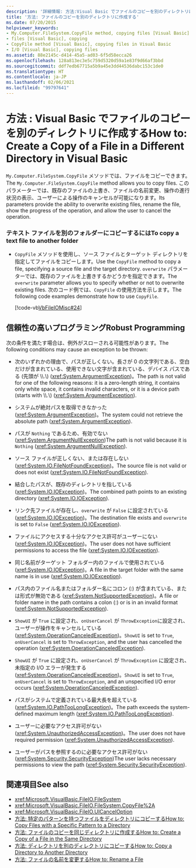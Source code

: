 ```yaml
---
description: '詳細情報: 方法:Visual Basic でファイルのコピーを別のディレクトリに作成する'
title: '方法: ファイルのコピーを別のディレクトリに作成する'
ms.date: 07/20/2015
helpviewer_keywords:
- My.Computer.FileSystem.CopyFile method, copying files [Visual Basic]
- files [Visual Basic], copying
- CopyFile method [Visual Basic], copying files in Visual Basic
- I/O [Visual Basic], copying files
ms.assetid: 88e2145c-d414-45a5-ad03-6f5d58ecca26
ms.openlocfilehash: 128a813ec3e5c759d5320d59a1e83f9d66af3bbd
ms.sourcegitcommit: ddf7edb67715a5b9a45e3dd44536dabc153c1de0
ms.translationtype: HT
ms.contentlocale: ja-JP
ms.lasthandoff: 02/06/2021
ms.locfileid: "99797641"
---
```

# <a name="how-to-create-a-copy-of-a-file-in-a-different-directory-in-visual-basic"></a><span data-ttu-id="3b3ea-103">方法 : Visual Basic でファイルのコピーを別のディレクトリに作成する</span><span class="sxs-lookup"><span data-stu-id="3b3ea-103">How to: Create a Copy of a File in a Different Directory in Visual Basic</span></span>

<span data-ttu-id="3b3ea-104">`My.Computer.FileSystem.CopyFile` メソッドでは、ファイルをコピーできます。</span><span class="sxs-lookup"><span data-stu-id="3b3ea-104">The `My.Computer.FileSystem.CopyFile` method allows you to copy files.</span></span> <span data-ttu-id="3b3ea-105">このパラメーターでは、既存のファイルの上書き、ファイルの名前変更、操作の進行状況の表示、ユーザーによる操作のキャンセルが可能になります。</span><span class="sxs-lookup"><span data-stu-id="3b3ea-105">Its parameters provide the ability to overwrite existing files, rename the file, show the progress of the operation, and allow the user to cancel the operation.</span></span>  
  
### <a name="to-copy-a-text-file-to-another-folder"></a><span data-ttu-id="3b3ea-106">テキスト ファイルを別のフォルダーにコピーするには</span><span class="sxs-lookup"><span data-stu-id="3b3ea-106">To copy a text file to another folder</span></span>  
  
- <span data-ttu-id="3b3ea-107">`CopyFile` メソッドを使用し、ソース ファイルとターゲット ディレクトリを指定してファイルをコピーします。</span><span class="sxs-lookup"><span data-stu-id="3b3ea-107">Use the `CopyFile` method to copy a file, specifying a source file and the target directory.</span></span> <span data-ttu-id="3b3ea-108">`overwrite` パラメーターでは、既存のファイルを上書きするかどうかを指定できます。</span><span class="sxs-lookup"><span data-stu-id="3b3ea-108">The `overwrite` parameter allows you to specify whether or not to overwrite existing files.</span></span> <span data-ttu-id="3b3ea-109">次のコード例では、`CopyFile` の使用方法を示します。</span><span class="sxs-lookup"><span data-stu-id="3b3ea-109">The following code examples demonstrate how to use `CopyFile`.</span></span>  
  
     [!code-vb[VbFileIOMisc#24](~/samples/snippets/visualbasic/VS_Snippets_VBCSharp/VbFileIOMisc/VB/Class1.vb#24)]  
  
## <a name="robust-programming"></a><span data-ttu-id="3b3ea-110">信頼性の高いプログラミング</span><span class="sxs-lookup"><span data-stu-id="3b3ea-110">Robust Programming</span></span>  

 <span data-ttu-id="3b3ea-111">次の条件を満たす場合は、例外がスローされる可能性があります。</span><span class="sxs-lookup"><span data-stu-id="3b3ea-111">The following conditions may cause an exception to be thrown:</span></span>  
  
- <span data-ttu-id="3b3ea-112">次のいずれかの理由で、パスが正しくない。長さが 0 の文字列である、空白だけが含まれている、使用できない文字が含まれている、デバイス パスである (先頭が \\\\.\\) (<xref:System.ArgumentException>)。</span><span class="sxs-lookup"><span data-stu-id="3b3ea-112">The path is not valid for one of the following reasons: it is a zero-length string, it contains only white space, it contains invalid characters, or it is a device path (starts with \\\\.\\) (<xref:System.ArgumentException>).</span></span>  
  
- <span data-ttu-id="3b3ea-113">システムが絶対パスを取得できなかった (<xref:System.ArgumentException>)。</span><span class="sxs-lookup"><span data-stu-id="3b3ea-113">The system could not retrieve the absolute path (<xref:System.ArgumentException>).</span></span>  
  
- <span data-ttu-id="3b3ea-114">パスが `Nothing` であるため、有効でない (<xref:System.ArgumentNullException>)</span><span class="sxs-lookup"><span data-stu-id="3b3ea-114">The path is not valid because it is `Nothing` (<xref:System.ArgumentNullException>).</span></span>  
  
- <span data-ttu-id="3b3ea-115">ソース ファイルが正しくない、または存在しない (<xref:System.IO.FileNotFoundException>)。</span><span class="sxs-lookup"><span data-stu-id="3b3ea-115">The source file is not valid or does not exist (<xref:System.IO.FileNotFoundException>).</span></span>  
  
- <span data-ttu-id="3b3ea-116">結合したパスが、既存のディレクトリを指している (<xref:System.IO.IOException>)。</span><span class="sxs-lookup"><span data-stu-id="3b3ea-116">The combined path points to an existing directory (<xref:System.IO.IOException>).</span></span>  
  
- <span data-ttu-id="3b3ea-117">リンク先ファイルが存在し、`overwrite` が `False` に設定されている (<xref:System.IO.IOException>)。</span><span class="sxs-lookup"><span data-stu-id="3b3ea-117">The destination file exists and `overwrite` is set to `False` (<xref:System.IO.IOException>).</span></span>  
  
- <span data-ttu-id="3b3ea-118">ファイルにアクセスする十分なアクセス許可がユーザーにない (<xref:System.IO.IOException>)。</span><span class="sxs-lookup"><span data-stu-id="3b3ea-118">The user does not have sufficient permissions to access the file (<xref:System.IO.IOException>).</span></span>  
  
- <span data-ttu-id="3b3ea-119">同じ名前がターゲット フォルダー内のファイルで使用されている (<xref:System.IO.IOException>)。</span><span class="sxs-lookup"><span data-stu-id="3b3ea-119">A file in the target folder with the same name is in use (<xref:System.IO.IOException>).</span></span>  
  
- <span data-ttu-id="3b3ea-120">パス内のファイル名またはフォルダー名にコロン (:) が含まれている、または形式が無効である (<xref:System.NotSupportedException>)。</span><span class="sxs-lookup"><span data-stu-id="3b3ea-120">A file or folder name in the path contains a colon (:) or is in an invalid format (<xref:System.NotSupportedException>).</span></span>  
  
- <span data-ttu-id="3b3ea-121">`ShowUI` が `True` に設定され、`onUserCancel` が `ThrowException`に設定され、ユーザーが操作をキャンセルしている (<xref:System.OperationCanceledException>)。</span><span class="sxs-lookup"><span data-stu-id="3b3ea-121">`ShowUI` is set to `True`, `onUserCancel` is set to `ThrowException`, and the user has cancelled the operation (<xref:System.OperationCanceledException>).</span></span>  
  
- <span data-ttu-id="3b3ea-122">`ShowUI` が `True` に設定され、`onUserCancel` が `ThrowException` に設定され、未指定の I/O エラーが発生する (<xref:System.OperationCanceledException>)。</span><span class="sxs-lookup"><span data-stu-id="3b3ea-122">`ShowUI` is set to `True`, `onUserCancel` is set to `ThrowException`, and an unspecified I/O error occurs (<xref:System.OperationCanceledException>).</span></span>  
  
- <span data-ttu-id="3b3ea-123">パスがシステムで定義されている最大長を超えている (<xref:System.IO.PathTooLongException>)。</span><span class="sxs-lookup"><span data-stu-id="3b3ea-123">The path exceeds the system-defined maximum length (<xref:System.IO.PathTooLongException>).</span></span>  
  
- <span data-ttu-id="3b3ea-124">ユーザーに必要なアクセス許可がない (<xref:System.UnauthorizedAccessException>)。</span><span class="sxs-lookup"><span data-stu-id="3b3ea-124">The user does not have required permission (<xref:System.UnauthorizedAccessException>).</span></span>  
  
- <span data-ttu-id="3b3ea-125">ユーザーがパスを参照するのに必要なアクセス許可がない (<xref:System.Security.SecurityException>)</span><span class="sxs-lookup"><span data-stu-id="3b3ea-125">The user lacks necessary permissions to view the path (<xref:System.Security.SecurityException>).</span></span>  
  
## <a name="see-also"></a><span data-ttu-id="3b3ea-126">関連項目</span><span class="sxs-lookup"><span data-stu-id="3b3ea-126">See also</span></span>

- <xref:Microsoft.VisualBasic.FileIO.FileSystem>
- <xref:Microsoft.VisualBasic.FileIO.FileSystem.CopyFile%2A>
- <xref:Microsoft.VisualBasic.FileIO.UICancelOption>
- [<span data-ttu-id="3b3ea-127">方法: 特定のパターンを持つファイルをディレクトリにコピーする</span><span class="sxs-lookup"><span data-stu-id="3b3ea-127">How to: Copy Files with a Specific Pattern to a Directory</span></span>](how-to-copy-files-with-a-specific-pattern-to-a-directory.md)
- [<span data-ttu-id="3b3ea-128">方法: ファイルのコピーを同じディレクトリに作成する</span><span class="sxs-lookup"><span data-stu-id="3b3ea-128">How to: Create a Copy of a File in the Same Directory</span></span>](how-to-create-a-copy-of-a-file-in-the-same-directory.md)
- [<span data-ttu-id="3b3ea-129">方法: ディレクトリを別のディレクトリにコピーする</span><span class="sxs-lookup"><span data-stu-id="3b3ea-129">How to: Copy a Directory to Another Directory</span></span>](how-to-copy-a-directory-to-another-directory.md)
- [<span data-ttu-id="3b3ea-130">方法: ファイルの名前を変更する</span><span class="sxs-lookup"><span data-stu-id="3b3ea-130">How to: Rename a File</span></span>](how-to-rename-a-file.md)
